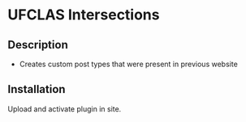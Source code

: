 UFCLAS Intersections
====================

Description
------------

- Creates custom post types that were present in previous website

Installation
------------
Upload and activate plugin in site.
